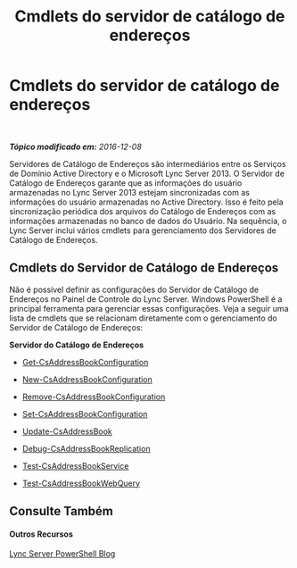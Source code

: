 ﻿---
title: Cmdlets do servidor de catálogo de endereços
TOCTitle: Cmdlets do servidor de catálogo de endereços
ms:assetid: 33da45da-3c57-4d04-9679-f0e5a0cfd37e
ms:mtpsurl: https://technet.microsoft.com/pt-br/library/Gg415643(v=OCS.15)
ms:contentKeyID: 49306332
ms.date: 12/10/2016
mtps_version: v=OCS.15
ms.translationtype: HT
---

# Cmdlets do servidor de catálogo de endereços

 

_**Tópico modificado em:** 2016-12-08_

Servidores de Catálogo de Endereços são intermediários entre os Serviços de Domínio Active Directory e o Microsoft Lync Server 2013. O Servidor de Catálogo de Endereços garante que as informações do usuário armazenadas no Lync Server 2013 estejam sincronizadas com as informações do usuário armazenadas no Active Directory. Isso é feito pela sincronização periódica dos arquivos do Catálogo de Endereços com as informações armazenadas no banco de dados do Usuário. Na sequência, o Lync Server inclui vários cmdlets para gerenciamento dos Servidores de Catálogo de Endereços.

## Cmdlets do Servidor de Catálogo de Endereços

Não é possível definir as configurações do Servidor de Catálogo de Endereços no Painel de Controle do Lync Server. Windows PowerShell é a principal ferramenta para gerenciar essas configurações. Veja a seguir uma lista de cmdlets que se relacionam diretamente com o gerenciamento do Servidor de Catálogo de Endereços:

**Servidor do Catálogo de Endereços**

  -   
    [Get-CsAddressBookConfiguration](get-csaddressbookconfiguration.md)

  -   
    [New-CsAddressBookConfiguration](new-csaddressbookconfiguration.md)

  -   
    [Remove-CsAddressBookConfiguration](remove-csaddressbookconfiguration.md)

  -   
    [Set-CsAddressBookConfiguration](set-csaddressbookconfiguration.md)

<!-- end list -->

  -   
    [Update-CsAddressBook](update-csaddressbook.md)

  -   
    [Debug-CsAddressBookReplication](debug-csaddressbookreplication.md)

<!-- end list -->

  -   
    [Test-CsAddressBookService](test-csaddressbookservice.md)

  -   
    [Test-CsAddressBookWebQuery](test-csaddressbookwebquery.md)

## Consulte Também

#### Outros Recursos

[Lync Server PowerShell Blog](http://go.microsoft.com/fwlink/?linkid=203150%26clcid=0x416)

